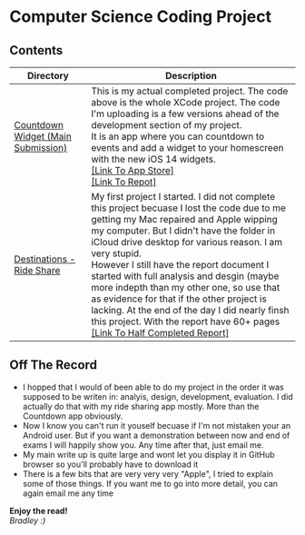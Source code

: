 # Computer Science Coding Project

## Contents
| Directory   | Description |
| ----------- | ----------- |
| [Countdown Widget (Main Submission)](https://github.com/Bradley5922/Countdown-CS-Project/blob/main/Countdown%20Widget/) | This is my actual completed project. The code above is the whole XCode project. The code I'm uploading is a few versions ahead of the development section of my project. <br> It is an app where you can countdown to events and add a widget to your homescreen with the new iOS 14 widgets. <br> [[Link To App Store]](https://apps.apple.com/us/app/widget-countdown/id1532721548)<br> [[Link To Repot]](https://github.com/Bradley5922/Countdown-CS-Project/blob/main/Countdown%20Widget/report_FINAL.pdf)|
| [Destinations - Ride Share](https://github.com/Bradley5922/Countdown-CS-Project/blob/main/Destinations/)      | My first project I started. I did not complete this project becuase I lost the code due to me getting my Mac repaired and Apple wipping my computer. But I didn't have the folder in iCloud drive desktop for various reason. I am very stupid. <br> However I still have the report document I started with full analysis and desgin (maybe more indepth than my other one, so use that as evidence for that if the other project is lacking. At the end of the day I did nearly finsh this project. With the report have 60+ pages<br>[[Link To Half Completed Report]](https://github.com/Bradley5922/Countdown-CS-Project/blob/main/Destinations/report%20PDF%20version%20.pdf)|

## Off The Record
<ul>
<li>I hopped that I would of been able to do my project in the order it was supposed to be writen in: analyis, design, development, evaluation. I did actually do that with my ride sharing app mostly. More than the Countdown app obviously.</li>
<li>Now I know you can't run it youself becuase if I'm not mistaken your an Android user. But if you want a demonstration between now and end of exams I will happily show you. Any time after that, just email me.</li>
<li>My main write up is quite large and wont let you display it in GitHub browser so you'll probably have to download it</li>
<li>There is a few bits that are very very very "Apple", I tried to explain some of those things. If you want me to go into more detail, you can again email me any time</li>
</ul>
  
<b>Enjoy the read!</b><br>
<i>Bradley :)</i>
